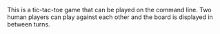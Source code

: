 This is a tic-tac-toe game that can be played on the command line. Two human players can play against each other and the board is displayed in between turns.